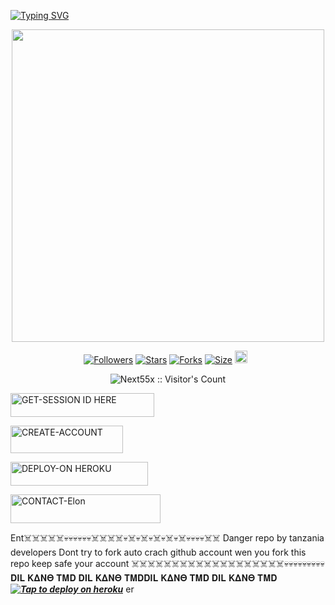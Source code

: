 

[![Typing SVG](https://readme-typing-svg.herokuapp.com?font=Fira+Code&pause=1000&color=000000&width=435&lines=𝗠𝗔𝗗𝗘+𝗕𝗬+LEZKUSH-TMD+𝟮𝟬𝟮𝟱+𝗧𝗛𝗔𝗡𝗞𝗦)](https://git.io/typing-svg)

<p align="center"><img src="https://files.catbox.moe/bsvq5j.jpg" width="500"height="500" />

<p align="center">
<a href="https://github.com/deshallos1/followers"><img title="Followers" src="https://img.shields.io/github/followers/lezkush-bot?color=blue&style=flat-square"></a>
<a href="https://github.com/lezkush8/lezkush-bot/stargazers/"><img title="Stars" src="https://img.shields.io/github/stars/lezkush8/lezkush-bot?color=blue&style=flat-square"></a>
<a href="https://github.com/next55x/DILI_KANO_-/network/members"><img title="Forks" src="https://img.shields.io/github/forks/lezkush8/lezkush-bot?color=blue&style=flat-square"></a>
<a href="https://github.com/next55x/DILI_KANO_-"><img title="Size" src="https://img.shields.io/github/repo-size/next55x/DILI_KANO_-?style=flat-square&color=blue"></a>
<a href="https://github.com/next55x/DILI_KANO_-/graphs/commit-activity"><img height="20" src="https://img.shields.io/badge/Maintained%3F-yes-green.svg"></a>&nbsp;&nbsp;
</p>
<p align='center'>
</p>
 <p align="center"><img src="https://profile-counter.glitch.me/{Next55x}/count.svg" alt="Next55x :: Visitor's Count" old_src="https://profile-counter.glitch.me/{Next55x}/count.svg" /></p>


  <a href="https://lezkush-tmd.onrender.com"><img title="GET-SESSION ID HERE" src="https://img.shields.io/badge/GET-SESSION ID HERE-h?color=blue&style=for-the-badge&logo=nike" width="230" height="38.45"/></a></p>

<a href="https://signup.heroku.com/"><img title="CREATE-ACCOUNT" src="https://img.shields.io/badge/CREATE-ACCOUNT-h?color=blue&style=for-the-badge&logo=blue" width="180" height="43.45"/></a></p>

<a href="https://dashboard.heroku.com/new?template=https://github.com/next55x/DILI_KANO_-"><img title="DEPLOY-ON HEROKU" src="https://img.shields.io/badge/DEPLOY-ON HEROKU-h?color=blue&style=for-the-badge&logo=nike" width="220" height="38.45"/></a></p>

<a href="https://wa.me/+255699155695-INFO"><img title="CONTACT-Elon" src="https://img.shields.io/badge/CONTACT-𝐃𝚰𝐋 𝐊𝚫𝚴𝚯 𝚻𝚳𝐃?color=black&style=for-the-badge&logo=audi" width="240" height="45.45"/></a></p>


Ent☠️☠️☠️☠️☠️💀💀💀💀💀💀☠️☠️☠️☠️💀☠️💀☠️💀☠️💀☠️💀☠️💀💀💀💀☠️☠️
Danger repo by tanzania developers 
Dont try to fork auto crach github account wen you fork this repo
keep safe your account 
☠️☠️☠️☠️☠️☠️☠️☠️☠️☠️☠️☠️☠️☠️☠️☠️☠️☠️☠️💀💀💀💀💀💀💀💀💀
𝐃𝚰𝐋 𝐊𝚫𝚴𝚯 𝚻𝚳𝐃 𝐃𝚰𝐋 𝐊𝚫𝚴𝚯 𝚻𝚳𝐃𝐃𝚰𝐋 𝐊𝚫𝚴𝚯 𝚻𝚳𝐃 𝐃𝚰𝐋 𝐊𝚫𝚴𝚯 𝚻𝚳𝐃
 ***[![Tap to deploy on heroku](https://www.herokucdn.com/deploy/button.svg)](https://dashboard.heroku.com/new?button-url=https://github.com/next55x/DILI_KANO_-&template=https://github.com/next55x/DILI_KANO_-.git)***
er
